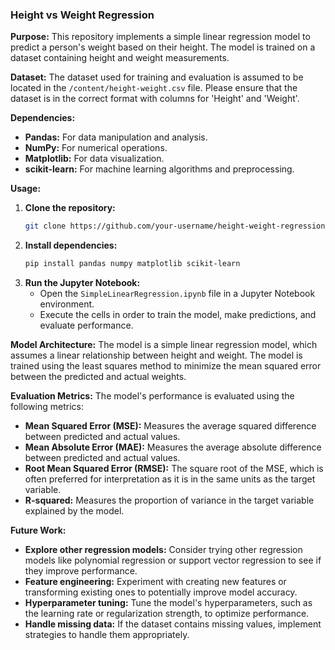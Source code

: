 ### **Height vs Weight Regression**

**Purpose:**
This repository implements a simple linear regression model to predict a person's weight based on their height. The model is trained on a dataset containing height and weight measurements.

**Dataset:**
The dataset used for training and evaluation is assumed to be located in the `/content/height-weight.csv` file. Please ensure that the dataset is in the correct format with columns for 'Height' and 'Weight'.

**Dependencies:**
* **Pandas:** For data manipulation and analysis.
* **NumPy:** For numerical operations.
* **Matplotlib:** For data visualization.
* **scikit-learn:** For machine learning algorithms and preprocessing.

**Usage:**
1. **Clone the repository:**
   ```bash
   git clone https://github.com/your-username/height-weight-regression.git
   ```
2. **Install dependencies:**
   ```bash
   pip install pandas numpy matplotlib scikit-learn
   ```
3. **Run the Jupyter Notebook:**
   * Open the `SimpleLinearRegression.ipynb` file in a Jupyter Notebook environment.
   * Execute the cells in order to train the model, make predictions, and evaluate performance.

**Model Architecture:**
The model is a simple linear regression model, which assumes a linear relationship between height and weight. The model is trained using the least squares method to minimize the mean squared error between the predicted and actual weights.

**Evaluation Metrics:**
The model's performance is evaluated using the following metrics:
* **Mean Squared Error (MSE):** Measures the average squared difference between predicted and actual values.
* **Mean Absolute Error (MAE):** Measures the average absolute difference between predicted and actual values.
* **Root Mean Squared Error (RMSE):** The square root of the MSE, which is often preferred for interpretation as it is in the same units as the target variable.
* **R-squared:** Measures the proportion of variance in the target variable explained by the model.

**Future Work:**
* **Explore other regression models:** Consider trying other regression models like polynomial regression or support vector regression to see if they improve performance.
* **Feature engineering:** Experiment with creating new features or transforming existing ones to potentially improve model accuracy.
* **Hyperparameter tuning:** Tune the model's hyperparameters, such as the learning rate or regularization strength, to optimize performance.
* **Handle missing data:** If the dataset contains missing values, implement strategies to handle them appropriately.

